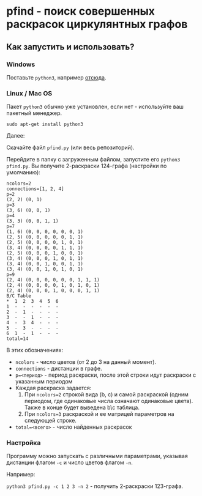 # pfind - поиск совершенных раскрасок циркулянтных графов

## Как запустить и использовать?

### Windows
Поставьте `python3`, например [отсюда](https://www.python.org/downloads/release/python-384/).

### Linux / Mac OS
Пакет `python3` обычно уже установлен, если нет - используйте ваш пакетный менеджер.

`sudo apt-get install python3`

Далее:

Скачайте файл `pfind.py` (или весь репозиторий).

Перейдите в папку с загруженным файлом, запустите его `python3 pfind.py`. Вы получите 2-раскраски 124-графа (настройки по умолчанию):
```
ncolors=2
connections=[1, 2, 4]
p=2
(2, 2) (0, 1)
p=3
(3, 6) (0, 0, 1)
p=4
(3, 3) (0, 0, 1, 1)
p=7
(1, 6) (0, 0, 0, 0, 0, 0, 1)
(2, 5) (0, 0, 0, 0, 0, 1, 1)
(2, 5) (0, 0, 0, 0, 1, 0, 1)
(3, 4) (0, 0, 0, 0, 1, 1, 1)
(2, 5) (0, 0, 0, 1, 0, 0, 1)
(3, 4) (0, 0, 0, 1, 0, 1, 1)
(3, 4) (0, 0, 1, 0, 0, 1, 1)
(3, 4) (0, 0, 1, 0, 1, 0, 1)
p=9
(2, 4) (0, 0, 0, 0, 0, 0, 1, 1, 1)
(2, 4) (0, 0, 0, 0, 1, 0, 1, 0, 1)
(2, 4) (0, 0, 0, 1, 0, 0, 0, 1, 1)
B/C Table
*  1  2  3  4  5  6
1  -  -  -  -  -  -
2  -  1  -  -  -  -
3  -  -  1  -  -  -
4  -  3  4  -  -  -
5  -  3  -  -  -  -
6  1  -  1  -  -  -
total=14
```

В этих обозначениях:

* `ncolors` - число цветов (от 2 до 3 на данный момент).
* `connections` - дистанции в графе.
* `p=<период>` - период раскраски, после этой строки идут раскраски с указанным периодом
* Каждая раскраска задается:
    1. При `ncolors=2` строкой вида (b, c) и самой раскраской (одним периодом, где одинаковые числа означают одинаковые цвета). Также в конце будет выведена b\c таблица.
    2. При `ncolors=3` раскраской и ее матрицей параметров на следующей строке.
* `total=<всего>` - число найденных раскрасок

### Настройка

Программу можно запускать с различными параметрами, указывая дистанции флагом `-c` и число цветов флагом `-n`.

Например:

`python3 pfind.py -c 1 2 3 -n 2` - получить 2-раскраски 123-графа.